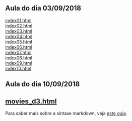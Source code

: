 ## Aula do dia 03/09/2018

[index01.html](intro_web_vis/basic/index01.html)<br>
[index02.html](intro_web_vis/basic/index02.html)<br>
[index03.html](intro_web_vis/basic/index03.html)<br>
[index04.html](intro_web_vis/basic/index04.html)<br>
[index05.html](intro_web_vis/basic/index05.html)<br>
[index06.html](intro_web_vis/basic/index06.html)<br>
[index07.html](intro_web_vis/basic/index07.html)<br>
[index08.html](intro_web_vis/basic/index08.html)<br>
[index09.html](intro_web_vis/basic/index09.html)<br>
[index10.html](intro_web_vis/basic/index10.html)<br>

## Aula do dia 10/09/2018

[movies_d3.html](d3_intro/movies_d3.html)<br>
---


Para saber mais sobre a sintaxe markdown, veja [este guia](https://guides.github.com/features/mastering-markdown/).